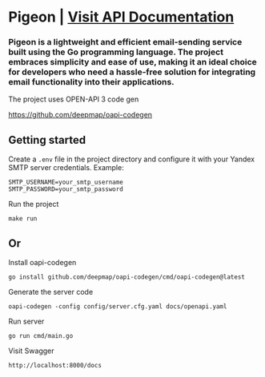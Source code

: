 # Pigeon | [Visit API Documentation](https://pigeon-cretto.koyeb.app/docs)

### Pigeon is a lightweight and efficient email-sending service built using the Go programming language. The project embraces simplicity and ease of use, making it an ideal choice for developers who need a hassle-free solution for integrating email functionality into their applications.

The project uses OPEN-API 3 code gen

https://github.com/deepmap/oapi-codegen

## Getting started

Create a `.env` file in the project directory and configure it with your Yandex SMTP server credentials. Example:

   ```env
   SMTP_USERNAME=your_smtp_username
   SMTP_PASSWORD=your_smtp_password
   ```

Run the project
```shell
make run
```

## Or


Install oapi-codegen
```shell
go install github.com/deepmap/oapi-codegen/cmd/oapi-codegen@latest
```

Generate the server code
```shell
oapi-codegen -config config/server.cfg.yaml docs/openapi.yaml
```

Run server
```shell
go run cmd/main.go
```

Visit Swagger
```shell
http://localhost:8000/docs
```
